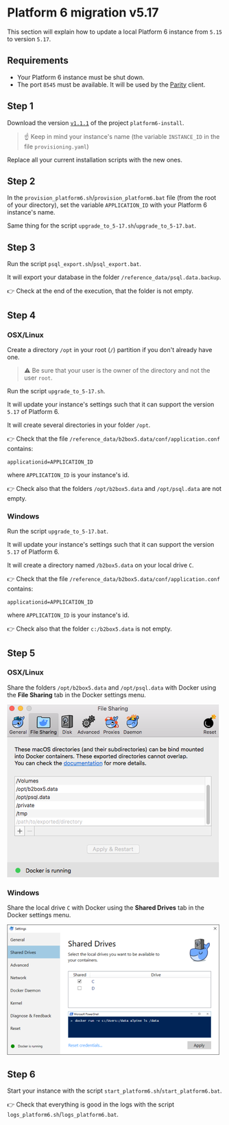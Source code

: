 # Platform 6 migration v5.17

This section will explain how to update a local Platform 6 instance from `5.15` to version `5.17`.

## Requirements

- Your Platform 6 instance must be shut down.
- The port `8545` must be available. It will be used by the [Parity](https://www.parity.io/) client.

## Step 1

Download the version [`v1.1.1`](https://github.com/amalto/platform6-install/releases/tag/v1.1.1) of the project `platform6-install`.

> ☝️ Keep in mind your instance's name (the variable `INSTANCE_ID` in the file `provisioning.yaml`)

Replace all your current installation scripts with the new ones.

## Step 2

In the `provision_platform6.sh`/`provision_platform6.bat` file (from the root of your directory), set the variable `APPLICATION_ID` with your Platform 6 instance's name.

Same thing for the script `upgrade_to_5-17.sh`/`upgrade_to_5-17.bat`.

## Step 3

Run the script `psql_export.sh`/`psql_export.bat`.

It will export your database in the folder `/reference_data/psql.data.backup`.

:point_right: Check at the end of the execution, that the folder is not empty.

## Step 4

### OSX/Linux

Create a directory `/opt` in your root (`/`) partition if you don't already have one.

> ⚠️  Be sure that your user is the owner of the directory and not the user `root`.

Run the script `upgrade_to_5-17.sh`.

It will update your instance's settings such that it can support the version `5.17` of Platform 6.

It will create several directories in your folder `/opt`.

:point_right: Check that the file `/reference_data/b2box5.data/conf/application.conf` contains:
```
applicationid=APPLICATION_ID
``` 
where `APPLICATION_ID` is your instance's id.

:point_right: Check also that the folders `/opt/b2box5.data` and `/opt/psql.data` are not empty.

### Windows

Run the script `upgrade_to_5-17.bat`.

It will update your instance's settings such that it can support the version `5.17` of Platform 6.

It will create a directory named `/b2box5.data` on your local drive `C`.

:point_right: Check that the file `/reference_data/b2box5.data/conf/application.conf` contains:
```
applicationid=APPLICATION_ID
``` 
where `APPLICATION_ID` is your instance's id.

:point_right: Check also that the folder `c:/b2box5.data` is not empty.

## Step 5

### OSX/Linux

Share the folders `/opt/b2box5.data` and `/opt/psql.data` with Docker using the __File Sharing__ tab in the Docker settings menu.

![Docker settings menu for OXS](../images/docker_file_sharing_osx.png)

### Windows

Share the local drive `C` with Docker using the __Shared Drives__ tab in the Docker settings menu.

![Docker settings menu](../images/docker_file_sharing_windows.png)

## Step 6

Start your instance with the script `start_platform6.sh`/`start_platform6.bat`.

:point_right: Check that everything is good in the logs with the script `logs_platform6.sh`/`logs_platform6.bat`.